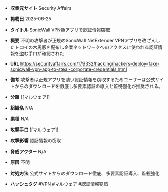 - **収集元サイト**
Security Affairs

- **掲載日**
2025-06-25

- **タイトル**
SonicWall VPN偽アプリで認証情報窃取

- **概要**
不明の攻撃者が正規のSonicWall NetExtender VPNアプリを改ざんしたトロイの木馬版を配布し企業ネットワークへのアクセスに使われる認証情報を盗む手口が確認された

- **URL**
https://securityaffairs.com/179332/hacking/hackers-deploy-fake-sonicwall-vpn-app-to-steal-corporate-credentials.html

- **備考**
攻撃者は正規アプリを装い認証情報を窃取するためユーザーは公式サイトからのダウンロードを徹底し多要素認証の導入と監視強化が推奨される。

- **分類**
[[マルウェア]]

- **組織名**
N/A

- **業種**
N/A

- **攻撃手口**
[[マルウェア]]

- **攻撃影響**
認証情報の窃取

- **脅威アクター**
N/A

- **原因**
不明

- **対処方法**
公式サイトからのダウンロード徹底、多要素認証導入、監視強化

- **ハッシュタグ**
#VPN #マルウェア #認証情報窃取
